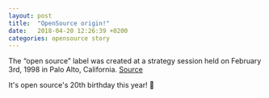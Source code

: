 ```yaml
---
layout: post
title:  "OpenSource origin!"
date:   2018-04-20 12:26:39 +0200
categories: opensource story
---
```


The “open source” label was created at a strategy session held on February 3rd, 1998 in Palo Alto, California.
[Source](https://opensource.org/)

It's open source's 20th birthday this year! 🎉
